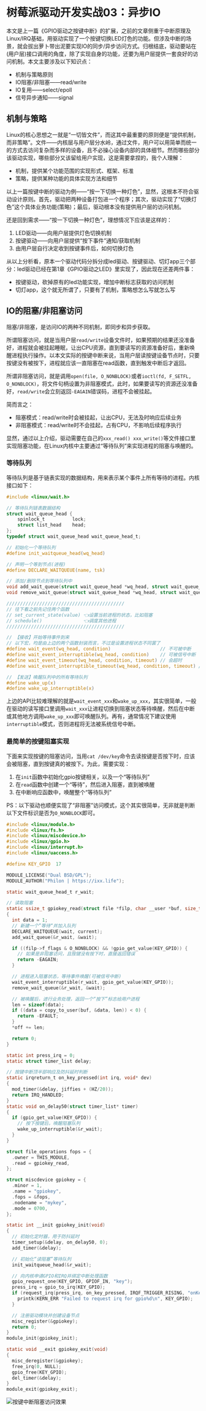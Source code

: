 # 树莓派驱动开发实战03：异步IO

本文是上一篇《GPIO驱动之按键中断》的扩展，之前的文章侧重于中断原理及Linux/IRQ基础，用驱动实现了一个按键切换LED灯色的功能。但涉及中断的场景，就会拔出萝卜带出泥要实现IO的同步/异步访问方式。归根结底，驱动要站在(用户层)接口调用的角度，除了实现自身的功能，还要为用户层提供一套良好的访问机制。本文主要涉及以下知识点：

- 机制与策略原则
- IO阻塞/非阻塞——read/write
- IO复用——select/epoll
- 信号异步通知——signal

## 机制与策略

Linux的核心思想之一就是“一切皆文件”，而这其中最重要的原则便是“提供机制，而非策略”。文件——内核层与用户层分水岭，通过文件，用户可以用简单而统一的方式去访问复杂而多样的设备，且不必操心设备内部的具体细节。然而哪些部分该驱动实现，哪些部分又该留给用户实现，这是需要拿捏的，我个人理解：

- 机制，提供某个功能范围的实现形式、框架、标准
- 策略，提供某种功能的具体实现方法和细节

以上一篇按键中断的驱动为例——“按一下切换一种灯色”，显然，这根本不符合驱动设计原则。首先，驱动把两种设备打包进一个程序；其次，驱动实现了“切换灯色”这个具体业务功能(策略)；最后，驱动根本没有提供用户层的访问机制。

还是回到需求——“按一下切换一种灯色”，理想情况下应该是这样的：
1. LED驱动——向用户层提供灯色切换机制
2. 按键驱动——向用户层提供“按下事件”通知/获取机制
3. 由用户层自行决定收到按键事件后，如何切换灯色

从以上分析看，原本一个驱动代码分拆分成led驱动、按键驱动、切灯app三个部分：led驱动已经在第1章《GPIO驱动之LED》里实现了，因此现在还差两件事：
- 按键驱动，砍掉原有的led功能实现，增加中断标志获取的访问机制
- 切灯app，这个就无所谓了，只要有了机制，策略想怎么写就怎么写

## IO的阻塞/非阻塞访问

阻塞/非阻塞，是访问IO的两种不同机制，即同步和异步获取。

所谓阻塞访问，就是当用户层`read/write`设备文件时，如果预期的结果还没准备好，进程就会被挂起睡眠，让出CPU资源，直到要读写的资源准备好后，重新唤醒进程执行操作。以本文实际的按键中断来说，当用户层读按键设备节点时，只要按键没有被按下，进程就应该一直阻塞在read函数，直到触发中断后才返回。

所谓非阻塞访问，就是调用`open(file, O_NONBLOCK)`或者`ioctl(fd, F_SETFL, O_NONBLOCK)`，将文件句柄设置为非阻塞模式，此时，如果要读写的资源还没准备好，`read/write`会立刻返回`-EAGAIN`错误码，进程不会被挂起。

简而言之：
- 阻塞模式：read/write时会被挂起，让出CPU，无法及时响应后续业务
- 非阻塞模式：read/write时不会挂起，占有CPU，不影响后续程序执行

显然，通过以上介绍，驱动需要在自己的`xxx_read() xxx_write()`等文件接口里实现阻塞功能，在Linux内核中主要通过“等待队列”来实现进程的阻塞与唤醒的。

### 等待队列

等待队列是基于链表实现的数据结构，用来表示某个事件上所有等待的进程。内核接口如下：

```c
#include <linux/wait.h>

// 等待队列链表数据结构
struct wait_queue_head {
	spinlock_t		    lock;
	struct list_head	head;
};
typedef struct wait_queue_head wait_queue_head_t;

// 初始化一个等待队列
#define init_waitqueue_head(wq_head)

// 声明一个等到节点(进程)
#define DECLARE_WAITQUEUE(name, tsk)

// 添加/删除节点到等待队列中
void add_wait_queue(struct wait_queue_head *wq_head, struct wait_queue_entry *wq_entry);
void remove_wait_queue(struct wait_queue_head *wq_head, struct wait_queue_entry *wq_entry);

///////////////////////////////////////////
// 往下看之前先记住两个函数
// set_current_state(value) 👈设置当前进程的状态，比如阻塞
// schedule()               👈调度其他进程
///////////////////////////////////////////

// 【接收】开始等待事件到来
// 以下宏，均是由上边的两个函数封装而言，不过是设置进程状态不同罢了
#define wait_event(wq_head, condition)                  // 不可被中断
#define wait_event_interruptible(wq_head, condition)    // 可被信号中断
#define wait_event_timeout(wq_head, condition, timeout) // 会超时
#define wait_event_interruptible_timeout(wq_head, condition, timeout) // 可被信号中断和超时

// 【发送】唤醒队列中的所有等待队列
#define wake_up(x)
#define wake_up_interruptible(x)
```

上边的API比较难理解的就是`wait_event_xxx`和`wake_up_xxx`，其实很简单，一般在驱动的读写接口里调用`wait_xxx`让进程切换到阻塞状态等待唤醒，然后在中断或其他地方调用`wake_up_xxx`即可唤醒队列。再有，通常情况下建议使用`interruptible`模式，否则进程将无法被系统信号中断。

### 最简单的按键阻塞实现

下面来实现按键的阻塞访问，当用`cat /dev/key`命令去读按键是否按下时，应该会被阻塞，直到按键真的被按下。为此，需要实现：
1. 在`init`函数中初始化gpio按键相关，以及一个“等待队列”
2. 在`read`函数中创建一个“等待”，然后进入阻塞，直到被唤醒
3. 在中断响应函数中，唤醒整个“等待队列”

PS：以下驱动也顺便实现了“非阻塞”访问模式，这个其实很简单，无非就是判断以下文件标识是否为`O_NONBLOCK`即可。

```c
#include <linux/module.h>
#include <linux/fs.h>
#include <linux/miscdevice.h>
#include <linux/gpio.h>
#include <linux/interrupt.h>
#include <linux/uaccess.h>

#define KEY_GPIO  17

MODULE_LICENSE("Dual BSD/GPL");
MODULE_AUTHOR("Philon | https://ixx.life");

static wait_queue_head_t r_wait;

// 读取阻塞
static ssize_t gpiokey_read(struct file *filp, char __user *buf, size_t len, loff_t * off)
{
  int data = 1;
  // 新建一个”等待“并加入队列
  DECLARE_WAITQUEUE(wait, current);
  add_wait_queue(&r_wait, &wait);

  if ((filp->f_flags & O_NONBLOCK) && !gpio_get_value(KEY_GPIO)) {
    // 如果是非阻塞访问，且按键没有按下时，直接返回错误
    return -EAGAIN;
  }

  // 进程进入阻塞状态，等待事件唤醒(可被信号中断)
  wait_event_interruptible(r_wait, gpio_get_value(KEY_GPIO));
  remove_wait_queue(&r_wait, &wait);

  // 被唤醒后，进行业务处理，返回一个“按下”标志给用户进程
  len = sizeof(data);
  if ((data = copy_to_user(buf, &data, len)) < 0) {
    return -EFAULT;
  }
  *off += len;

  return 0;
}

static int press_irq = 0;
static struct timer_list delay;

// 按键中断顶半部响应及防抖延时判断
static irqreturn_t on_key_pressed(int irq, void* dev)
{
  mod_timer(&delay, jiffies + (HZ/20));
  return IRQ_HANDLED;
}
static void on_delay50(struct timer_list* timer)
{
  if (gpio_get_value(KEY_GPIO)) {
    // 按下按键后，唤醒阻塞队列
    wake_up_interruptible(&r_wait);
  }
}

struct file_operations fops = {
  .owner = THIS_MODULE,
  .read = gpiokey_read,
};

struct miscdevice gpiokey = {
  .minor = 1,
  .name = "gpiokey",
  .fops = &fops,
  .nodename = "mykey",
  .mode = 0700,
};

static int __init gpiokey_init(void)
{
  // 初始化定时器，用于防抖延时
  timer_setup(&delay, on_delay50, 0);
  add_timer(&delay);

  // 初始化“读阻塞”等待队列
  init_waitqueue_head(&r_wait);

  // 向内核申请GPIO和IRQ并绑定中断处理函数
  gpio_request_one(KEY_GPIO, GPIOF_IN, "key");
  press_irq = gpio_to_irq(KEY_GPIO);
  if (request_irq(press_irq, on_key_pressed, IRQF_TRIGGER_RISING, "onKeyPress", NULL) < 0) {
    printk(KERN_ERR "Failed to request irq for gpio%d\n", KEY_GPIO);
  }

  // 注册驱动模块并创建设备节点
  misc_register(&gpiokey);
  return 0;
}
module_init(gpiokey_init);

static void __exit gpiokey_exit(void)
{
  misc_deregister(&gpiokey);
  free_irq(0, NULL);
  gpio_free(KEY_GPIO);
  del_timer(&delay);
}
module_exit(gpiokey_exit);
```

![按键中断阻塞访问效果](http://pw5e32kwk.bkt.clouddn.com/%E6%8C%89%E9%94%AE%E9%98%BB%E5%A1%9E%E5%AE%9E%E4%BE%8B.gif)